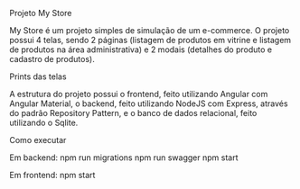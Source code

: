 Projeto My Store

My Store é um projeto simples de simulação de um e-commerce. O projeto possui 4 telas, sendo 2 páginas (listagem de produtos em vitrine e listagem de produtos na área administrativa) e 2 modais (detalhes do produto e cadastro de produtos).

Prints das telas

A estrutura do projeto possui o frontend, feito utilizando Angular com Angular Material, o backend, feito utilizando NodeJS com Express, através do padrão Repository Pattern, e o banco de dados relacional, feito utilizando o Sqlite.

Como executar

Em backend:
npm run migrations
npm run swagger
npm start

Em frontend:
npm start